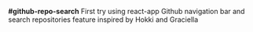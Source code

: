 **#github-repo-search**
First try using react-app
Github navigation bar and search repositories feature 
inspired by Hokki and Graciella


